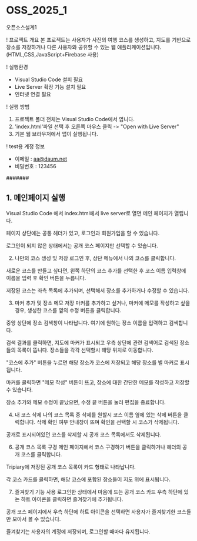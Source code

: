 # OSS_2025_1
오픈소스설계1

! 프로젝트 개요
본 프로젝트는 사용자가 사진의 여행 코스를 생성하고, 지도를 기반으로 장소를 저장하거나 다른 사용자와 공유할 수 있는 웹 애플리케이션입니다.(HTML,CSS,JavaScript+Firebase 사용)

! 실행환경
- Visual Studio Code 설피 필요
- Live Server 확장 기능 설치 필요
- 인터넷 연결 필요

! 실행 방법
1. 프로젝트 폴더 전체는 Visual Studio Code에서 엽니다.
2. 'index.html'파일 선택 후 오른쪽 마우스 클릭 -> "Open with Live Server"
3. 기본 웹 브라우저에서 앱이 실행됩니다.

! test용 계정 정보
- 이메일 : aa@daum.net
- 비밀번호 : 123456


#######

<h2>1. 메인페이지 실행</h2>
Visual Studio Code 에서 index.html에서 live server로 열면 메인 페이지가 열립니다.

페이지 상단에는 공통 헤더가 있고, 로그인과 회원가입을 할 수 있습니다.

로그인이 되지 않은 상태에서는 공개 코스 페이지만 선택할 수 있습니다.

 2. 나만의 코스 생성 및 저장
로그인 후, 상단 메뉴에서 나의 코스를 클릭합니다.

새로운 코스를 만들고 싶다면, 왼쪽 하단의 코스 추가를 선택한 후 코스 이름 입력창에 이름을 입력 후 확인 버튼을 누릅니다.

저장된 코스는 좌측 목록에 추가되며, 선택해서 장소를 추가하거나 수정할 수 있습니다.

3. 마커 추가 및 장소 메모 저장
마커를 추가하고 싶거나, 마커에 메모를 작성하고 싶을 경우, 생성한 코스를 옆의 수정 버튼을 클릭합니다.

중앙 상단에 장소 검색창이 나타납니다. 여기에 원하는 장소 이름을 입력하고 검색합니다.

검색 결과를 클릭하면, 지도에 마커가 표시되고 우측 상단에 관련 검색어로 검색된 장소들의 목록이 뜹니다. 장소들을 각각 선택할시 해당 위치로 이동합니다.

"코스에 추가" 버튼을 누르면 해당 장소가 코스에 저장되고 해당 장소를 별 마커로 표시됩니다.

마커를 클릭하면 "메모 작성" 버튼이 뜨고, 장소에 대한 간단한 메모를 작성하고 저장할 수 있습니다.

장소 추가와 메모 수정이 끝났으면, 수정 끝 버튼을 눌러 편집을 종료합니다.


4. 내 코스 삭제
나의 코스 목록 중 삭제를 원할시 코스 이름 옆에 있는 삭제 버튼을 클릭합니다. 삭제 확인 여부 안내창이 뜨며 확인을 선택할 시 코스가 삭제됩니다.

공개로 표시되어있던 코스를 삭제할 시 공개 코스 목록에서도 삭제됩니다.

6. 공개 코스 목록 구경
메인 페이지에서 코스 구경하기 버튼을 클릭하거나 헤더의 공개 코스를 클릭합니다.

Tripiary에 저장된 공개 코스 목록이 카드 형태로 나타납니다.

각 코스 카드를 클릭하면, 해당 코스에 포함된 장소들이 지도 위에 표시됩니다.


7. 즐겨찾기 기능 사용
로그인한 상태에서 마음에 드는 공개 코스 카드 우측 하단에 있는 하트 아이콘을 클릭하면 즐겨찾기에 추가됩니다.

공개 코스 페이지에서 우측 하단에 하트 아이콘을 선택하면 사용자가 즐겨찾기한 코스들만 모아서 볼 수 있습니다.

즐겨찾기는 사용자의 계정에 저장되며, 로그인할 때마다 유지됩니다.



#####
  
